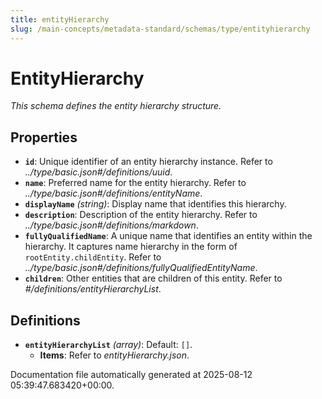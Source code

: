 ```yaml
---
title: entityHierarchy
slug: /main-concepts/metadata-standard/schemas/type/entityhierarchy
---
```


# EntityHierarchy

*This schema defines the entity hierarchy structure.*

## Properties

- **`id`**: Unique identifier of an entity hierarchy instance. Refer to *../type/basic.json#/definitions/uuid*.
- **`name`**: Preferred name for the entity hierarchy. Refer to *../type/basic.json#/definitions/entityName*.
- **`displayName`** *(string)*: Display name that identifies this hierarchy.
- **`description`**: Description of the entity hierarchy. Refer to *../type/basic.json#/definitions/markdown*.
- **`fullyQualifiedName`**: A unique name that identifies an entity within the hierarchy. It captures name hierarchy in the form of `rootEntity.childEntity`. Refer to *../type/basic.json#/definitions/fullyQualifiedEntityName*.
- **`children`**: Other entities that are children of this entity. Refer to *#/definitions/entityHierarchyList*.
## Definitions

- **`entityHierarchyList`** *(array)*: Default: `[]`.
  - **Items**: Refer to *entityHierarchy.json*.


Documentation file automatically generated at 2025-08-12 05:39:47.683420+00:00.
